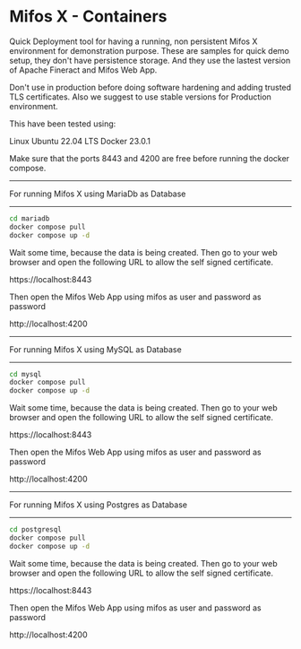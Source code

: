 # Mifos X - Containers

Quick Deployment tool for having a running, non persistent Mifos X environment for demonstration purpose. These are samples for quick demo setup, they don't have persistence storage. And they use the lastest version of Apache Fineract and Mifos Web App. 

Don't use in production before doing software hardening and adding trusted TLS certificates. Also we suggest to use stable versions for Production environment.

This have been tested using:

Linux Ubuntu 22.04 LTS
Docker 23.0.1 

Make sure that the ports 8443 and 4200 are free before running the docker compose.

***********************************************************************************************
For running Mifos X using MariaDb as Database
***********************************************************************************************

```bash
cd mariadb
docker compose pull
docker compose up -d
```
Wait some time, because the data is being created. Then go to your web browser and open the following URL to allow the self signed certificate.

https://localhost:8443

Then open the Mifos Web App using mifos as user and password as password

http://localhost:4200

***********************************************************************************************
For running Mifos X using MySQL as Database
***********************************************************************************************

```bash
cd mysql
docker compose pull
docker compose up -d
```
Wait some time, because the data is being created. Then go to your web browser and open the following URL to allow the self signed certificate.

https://localhost:8443

Then open the Mifos Web App using mifos as user and password as password

http://localhost:4200

***********************************************************************************************
For running Mifos X using Postgres as Database
***********************************************************************************************

```bash
cd postgresql
docker compose pull
docker compose up -d
```
Wait some time, because the data is being created. Then go to your web browser and open the following URL to allow the self signed certificate.

https://localhost:8443

Then open the Mifos Web App using mifos as user and password as password

http://localhost:4200


